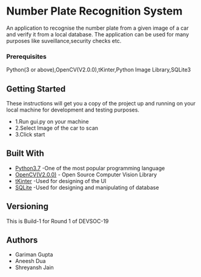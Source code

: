 # Number Plate Recognition System

An application to recognise the number plate from a given image of a car and verify it from a local database. The application can be used for many purposes like suveillance,security checks etc. 


### Prerequisites

Python(3 or above),OpenCV(V2.0.0),tKinter,Python Image Library,SQLite3

## Getting Started

These instructions will get you a copy of the project up and running on your local machine for development and testing purposes.

* 1.Run gui.py on your machine
* 2.Select Image of the car to scan
* 3.Click start

## Built With

* [Python3.7](https://www.python.org/) -One of the most popular programming language
* [OpenCV(V2.0.0)](https://opencv.org/) - Open Source Computer Vision Library
* [tKinter](https://docs.python.org/2/library/tkinter.html) -Used for designing of the UI
* [SQLite](https://www.sqlite.org/index.html) -Used for designing and manipulating of database

## Versioning

This is Build-1 for Round 1 of DEVSOC-19

## Authors

* Gariman Gupta
* Aneesh Dua
* Shreyansh Jain

